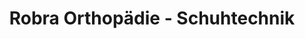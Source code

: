 ---
title: "Robra Orthopädie - Schuhtechnik"
url: /genthin/robra-orthopaedie-schuhtechnik/
shop: Sanitätshaus
---